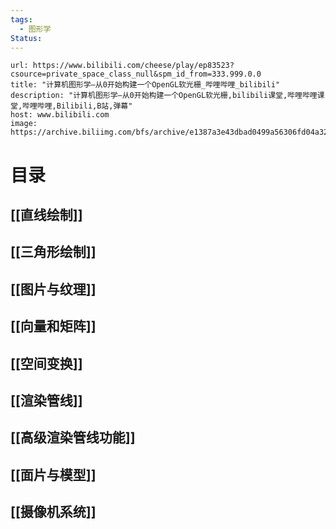 ```yaml
---
tags:
  - 图形学
Status:
---
```



```cardlink
url: https://www.bilibili.com/cheese/play/ep83523?csource=private_space_class_null&spm_id_from=333.999.0.0
title: "计算机图形学—从0开始构建一个OpenGL软光栅_哔哩哔哩_bilibili"
description: "计算机图形学—从0开始构建一个OpenGL软光栅,bilibili课堂,哔哩哔哩课堂,哔哩哔哩,Bilibili,B站,弹幕"
host: www.bilibili.com
image: https://archive.biliimg.com/bfs/archive/e1387a3e43dbad0499a56306fd04a3295604db00.jpg
```

# 目录

## [[直线绘制]]

## [[三角形绘制]]

## [[图片与纹理]]

## [[向量和矩阵]]

## [[空间变换]]

## [[渲染管线]]

## [[高级渲染管线功能]]

## [[面片与模型]]

## [[摄像机系统]]


